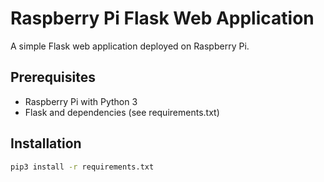 # Raspberry Pi Flask Web Application

A simple Flask web application deployed on Raspberry Pi.

## Prerequisites
- Raspberry Pi with Python 3
- Flask and dependencies (see requirements.txt)

## Installation
```bash
pip3 install -r requirements.txt
